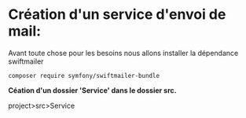 # Création d'un service d'envoi de mail:

Avant toute chose pour les besoins nous allons installer la dépendance swiftmailer

```
composer require symfony/swiftmailer-bundle
```

**Céation d'un dossier 'Service' dans le dossier src.**

project>src>Service


